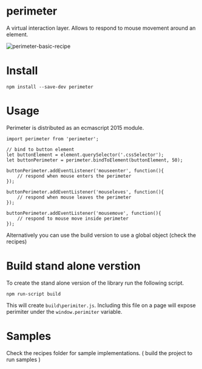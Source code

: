 # perimeter

A virtual interaction layer. Allows to respond to mouse movement around an element.

![perimeter-basic-recipe](https://cloud.githubusercontent.com/assets/299887/12561923/b84409e8-c3a2-11e5-96e3-775375c4cafb.gif)

# Install

    npm install --save-dev perimeter


# Usage

Perimeter is distributed as an ecmascript 2015 module.

    import perimeter from 'perimeter';
    
    // bind to button element
    let buttonElement = element.querySelector('.cssSelector');
    let buttonPerimeter = perimeter.bindToElement(buttonElement, 50);
    
    buttonPerimeter.addEventListener('mouseenter', function(){
        // respond when mouse enters the perimeter
    });
    
    buttonPerimeter.addEventListener('mouseleves', function(){
        // respond when mouse leaves the perimeter
    });
    
    buttonPerimeter.addEventListener('mousemove', function(){
        // respond to mouse move inside perimeter
    });

Alternatively you can use the build version to use a global object (check the recipes)

# Build stand alone verstion

To create the stand alone version of the library run the following script.

    npm run-script build
    
This will create `build\perimiter.js`. Including this file on a page will expose perimiter under the `window.perimiter` variable.

# Samples

Check the recipes folder for sample implementations. ( build the project to run samples )
